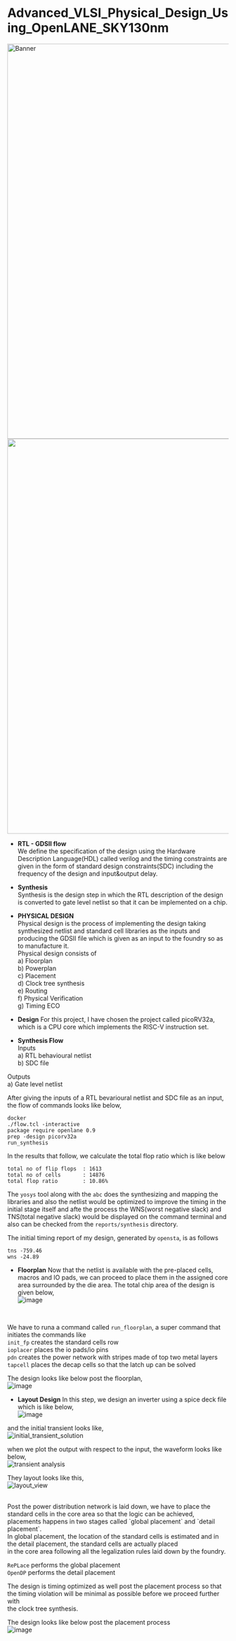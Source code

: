 # Advanced_VLSI_Physical_Design_Using_OpenLANE_SKY130nm
<img width="897" alt="Banner" src="https://user-images.githubusercontent.com/100553237/183464151-bc5b8a77-4c62-48d0-a80c-607d3da587d4.png">
<br>
<img src="https://user-images.githubusercontent.com/100553237/183477237-1b0824a1-8049-415c-bd19-f190da5eb833.png" width="897">
<br>

* **RTL - GDSII flow**<br>
We define the specification of the design using the Hardware Description Language(HDL) called verilog and the timing constraints are given in the form of standard design constraints(SDC) including the frequency of the design and input&output delay.

* **Synthesis**<br>
Synthesis is the design step in which the RTL description of the design is converted to gate level netlist so that it can be implemented on a chip.

* **PHYSICAL DESIGN**<br>
Physical design is the process of implementing the design taking synthesized netlist and standard cell libraries as the inputs and producing the 
GDSII file which is given as an input to the foundry so as to manufacture it.<br>
Physical design consists of <br>
a) Floorplan<br>
b) Powerplan<br>
c) Placement<br>
d) Clock tree synthesis<br>
e) Routing<br>
f) Physical Verification <br>
g) Timing ECO

* **Design**
For this project, I have chosen the project called picoRV32a, which is a CPU core which implements the RISC-V instruction set.

* **Synthesis Flow**<br>
Inputs<br>
a) RTL behavioural netlist<br>
b) SDC file<br>

Outputs<br>
a) Gate level netlist

After giving the inputs of a RTL bevarioural netlist and SDC file as an input, the flow of commands looks like below, <br>
```
docker
./flow.tcl -interactive
package require openlane 0.9
prep -design picorv32a
run_synthesis
```
In the results that follow, we calculate the total flop ratio which is like below
```
total no of flip flops  : 1613
total no of cells       : 14876
total flop ratio        : 10.86%
```
The `yosys` tool along with the `abc` does the synthesizing and mapping the libraries and also the netlist would be optimized to improve the timing in the 
initial stage itself and afte the process the WNS(worst negative slack) and TNS(total negative slack) would be displayed on the command terminal and also can be checked from the `reports/synthesis` directory.

The initial timing report of my design, generated by `opensta`,  is as follows
```
tns -759.46
wns -24.89
```

* **Floorplan**
Now that the netlist is available with the pre-placed cells, macros and IO pads, we can proceed to place them in the assigned core area surrounded by the die area.
The total chip area of the design is given below, <br>
![image](https://user-images.githubusercontent.com/100553237/183478409-bcfebc10-8047-4006-bd18-b1233c1e8fa1.png)
<br>

We have to runa a command called `run_floorplan`, a super command that initiates the commands like<br>
`init_fp`   creates the standard cells row<br>
`ioplacer`  places the io pads/io pins<br>
`pdn`       creates the power network with stripes made of top two metal layers<br>
`tapcell`   places the decap cells so that the latch up can be solved<br>

The design looks like below post the floorplan,<br>
![image](https://user-images.githubusercontent.com/100553237/183479749-af4647c1-ea37-4b68-814a-deeef493abd7.png)


* **Layout Design**
In this step, we design an inverter using a spice deck file which is like below,<br>
![image](https://user-images.githubusercontent.com/100553237/183483097-80f7c18b-0ff0-4291-a67a-c128272f6f26.png) <br>

and the initial transient looks like, <br>
![initial_transient_solution](https://user-images.githubusercontent.com/100553237/183464164-a3e59327-ab77-4f11-9382-5cdc72a8076d.png) <br>

when we plot the output with respect to the input, the waveform looks like below, <br>
![transient analysis](https://user-images.githubusercontent.com/100553237/183464161-07d79901-840e-4468-a6ae-50d0639a8466.png) <br>

They layout looks like this, <br>
![layout_view](https://user-images.githubusercontent.com/100553237/183464141-098d9ce7-be4e-4d8a-b004-9c9df659bcd4.png) <br>


<br>
Post the power distribution network is laid down, we have to place the standard cells in the core area so that the logic can be achieved, <br>
placements happens in two stages called `global placement` and `detail placement`.<br>
In global placement, the location of the standard cells is estimated and in the detail placement, the standard cells are actually placed <br>
in the core area following all the legalization rules laid down by the foundry. <br>

`RePLace` performs the global placement<br>
`OpenDP`  performs the detail placement<br>

The design is timing optimized as well post the placement process so that the timing violation will be minimal as possible before we proceed further with<br>
the clock tree synthesis.<br>

The design looks like below post the placement process <br>
![image](https://user-images.githubusercontent.com/100553237/183481473-4494ca96-06d1-4ca2-aff8-a8154876792e.png)
<br>









